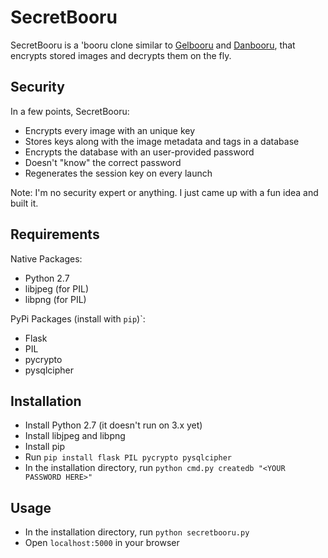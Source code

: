 SecretBooru
===========

SecretBooru is a 'booru clone similar to [Gelbooru](http://gelbooru.com/) and [Danbooru](http://danbooru.donmai.us/), that encrypts stored images and decrypts them on the fly.

Security
--------
In a few points, SecretBooru:

* Encrypts every image with an unique key
* Stores keys along with the image metadata and tags in a database
* Encrypts the database with an user-provided password
* Doesn't "know" the correct password
* Regenerates the session key on every launch

Note: I'm no security expert or anything. I just came up with a fun idea and built it.

Requirements
------------
Native Packages:

* Python 2.7
* libjpeg (for PIL)
* libpng (for PIL)

PyPi Packages (install with `pip`)`:

* Flask
* PIL
* pycrypto
* pysqlcipher

Installation
------------
* Install Python 2.7 (it doesn't run on 3.x yet)
* Install libjpeg and libpng
* Install pip
* Run `pip install flask PIL pycrypto pysqlcipher`
* In the installation directory, run `python cmd.py createdb "<YOUR PASSWORD HERE>"`

Usage
-----
* In the installation directory, run `python secretbooru.py`
* Open `localhost:5000` in your browser
